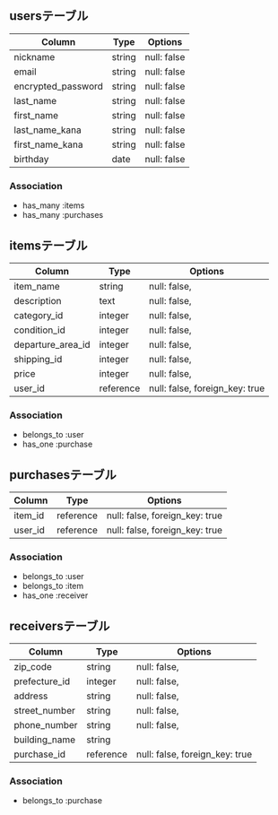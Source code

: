 ## usersテーブル

| Column             | Type   | Options                        |
| ------------------ | ------ | ------------------------------ |
| nickname           | string | null: false                    |
| email              | string | null: false                    |
| encrypted_password | string | null: false                    |
| last_name          | string | null: false                    |
| first_name         | string | null: false                    |
| last_name_kana     | string | null: false                    |
| first_name_kana    | string | null: false                    |
| birthday           | date   | null: false                    |

### Association
- has_many :items
- has_many :purchases


## itemsテーブル

| Column            | Type      | Options                        |
| ----------------- | --------- | ------------------------------ |
| item_name         | string    | null: false,                   |
| description       | text      | null: false,                   |
| category_id       | integer   | null: false,                   |
| condition_id      | integer   | null: false,                   |
| departure_area_id | integer   | null: false,                   |
| shipping_id       | integer   | null: false,                   |
| price             | integer   | null: false,                   |
| user_id           | reference | null: false, foreign_key: true |

### Association
- belongs_to :user
- has_one :purchase


## purchasesテーブル

| Column      | Type      | Options                        |
| ----------- | --------- | ------------------------------ |
| item_id     | reference | null: false, foreign_key: true |
| user_id     | reference | null: false, foreign_key: true |

### Association
- belongs_to :user
- belongs_to :item
- has_one :receiver


## receiversテーブル

| Column        | Type      | Options                        |
| ------------- | --------- | ------------------------------ |
| zip_code      | string    | null: false,                   |
| prefecture_id | integer   | null: false,                   |
| address       | string    | null: false,                   |
| street_number | string    | null: false,                   |
| phone_number  | string    | null: false,                   |
| building_name | string    |                                |
| purchase_id   | reference | null: false, foreign_key: true |

### Association
- belongs_to :purchase

